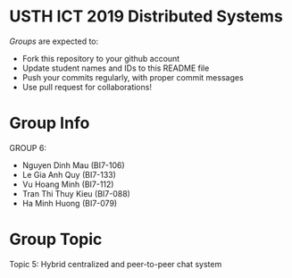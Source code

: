USTH ICT 2019 Distributed Systems
=====================================

*Groups* are expected to:

* Fork this repository to your github account
* Update student names and IDs to this README file
* Push your commits regularly, with proper commit messages
* Use pull request for collaborations!

Group Info
=======================

GROUP 6:
* Nguyen Dinh Mau (BI7-106)
* Le Gia Anh Quy (BI7-133)
* Vu Hoang Minh (BI7-112)
* Tran Thi Thuy Kieu (BI7-088)
* Ha Minh Huong (BI7-079)

Group Topic
=======================

Topic 5: Hybrid centralized and peer-to-peer chat system


